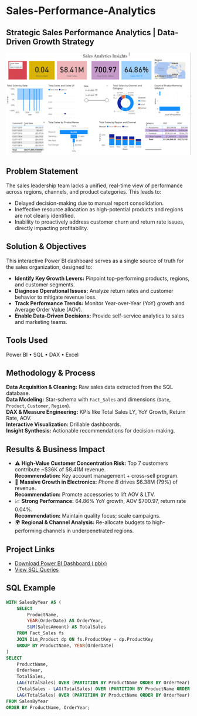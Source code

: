 # Sales-Performance-Analytics
## Strategic Sales Performance Analytics | Data-Driven Growth Strategy

<img src="images/Sales_Insights.png" alt="Sales Insights Dashboard" width="800"/> 

## Problem Statement
The sales leadership team lacks a unified, real-time view of performance across regions, channels, and product categories. This leads to:
- Delayed decision-making due to manual report consolidation.
- Ineffective resource allocation as high-potential products and regions are not clearly identified.
- Inability to proactively address customer churn and return rate issues, directly impacting profitability.

## Solution & Objectives
This interactive Power BI dashboard serves as a single source of truth for the sales organization, designed to:
- **Identify Key Growth Levers:** Pinpoint top-performing products, regions, and customer segments.
- **Diagnose Operational Issues:** Analyze return rates and customer behavior to mitigate revenue loss.
- **Track Performance Trends:** Monitor Year-over-Year (YoY) growth and Average Order Value (AOV).
- **Enable Data-Driven Decisions:** Provide self-service analytics to sales and marketing teams.

## Tools Used
Power BI • SQL • DAX • Excel

## Methodology & Process
**Data Acquisition & Cleaning:** Raw sales data extracted from the SQL database.  
**Data Modeling:** Star-schema with `Fact_Sales` and dimensions (`Date`, `Product`, `Customer`, `Region`).  
**DAX & Measure Engineering:** KPIs like Total Sales LY, YoY Growth, Return Rate, AOV.  
**Interactive Visualization:** Drillable dashboards.  
**Insight Synthesis:** Actionable recommendations for decision-making.

## Results & Business Impact
- ⚠️ **High-Value Customer Concentration Risk:** Top 7 customers contribute ~$36K of $8.41M revenue.  
  **Recommendation:** Key account management + cross-sell program.
- 🚀 **Massive Growth in Electronics:** *Phone B* drives $6.38M (79%) of revenue.  
  **Recommendation:** Promote accessories to lift AOV & LTV.
- 📈 **Strong Performance:** 64.86% YoY growth, AOV $700.97, return rate 0.04%.  
  **Recommendation:** Maintain quality focus; scale campaigns.
- 🌍 **Regional & Channel Analysis:** Re-allocate budgets to high-performing channels in underpenetrated regions.

## Project Links
- [Download Power BI Dashboard (.pbix)](https://drive.google.com/file/d/1O-LpWOa-bEESuPVEQDw6YzVpj3bTBfaR/view?usp=sharing)  
- [View SQL Queries](sql/queries.sql)

## SQL Example
```sql
WITH SalesByYear AS (
    SELECT
        ProductName,
        YEAR(OrderDate) AS OrderYear,
        SUM(SalesAmount) AS TotalSales
    FROM Fact_Sales fs
    JOIN Dim_Product dp ON fs.ProductKey = dp.ProductKey
    GROUP BY ProductName, YEAR(OrderDate)
)
SELECT
    ProductName,
    OrderYear,
    TotalSales,
    LAG(TotalSales) OVER (PARTITION BY ProductName ORDER BY OrderYear) AS SalesLY,
    (TotalSales - LAG(TotalSales) OVER (PARTITION BY ProductName ORDER BY OrderYear)) /
    LAG(TotalSales) OVER (PARTITION BY ProductName ORDER BY OrderYear) * 100 AS YoYGrowth
FROM SalesByYear
ORDER BY ProductName, OrderYear;

